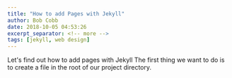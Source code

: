 ```yaml
---
title: "How to add Pages with Jekyll"
author: Bob Cobb
date: 2018-10-05 04:53:26
excerpt_separator: <!-- more -->
tags: [jekyll, web design]
---
```

Let's find out how to add pages with Jekyll <!-- more -->The first thing we want to do is to create a file in the root of our project directory.